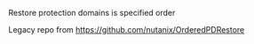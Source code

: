 Restore protection domains is specified order

Legacy repo from https://github.com/nutanix/OrderedPDRestore